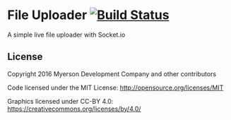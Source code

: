 # File Uploader [![Build Status](https://travis-ci.org/twitter/twemoji.svg?branch=gh-pages)](http://joshmyerson.com/mdc/fileuploader)

A simple live file uploader with Socket.io

## License
Copyright 2016 Myerson Development Company and other contributors

Code licensed under the MIT License: http://opensource.org/licenses/MIT

Graphics licensed under CC-BY 4.0: https://creativecommons.org/licenses/by/4.0/
